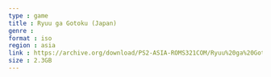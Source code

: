```yaml
---
type : game
title : Ryuu ga Gotoku (Japan)
genre : 
format : iso
region : asia
link : https://archive.org/download/PS2-ASIA-ROMS321COM/Ryuu%20ga%20Gotoku%20%28Japan%29.7z
size : 2.3GB
---
```

